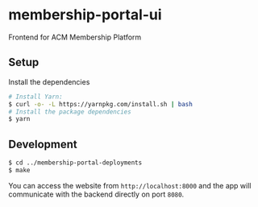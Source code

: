 # membership-portal-ui
Frontend for ACM Membership Platform

## Setup
Install the dependencies
```bash
# Install Yarn:
$ curl -o- -L https://yarnpkg.com/install.sh | bash
# Install the package dependencies
$ yarn
```

## Development

```bash
$ cd ../membership-portal-deployments
$ make
```

You can access the website from `http://localhost:8000` and the app will communicate with the backend directly on port `8080`.
